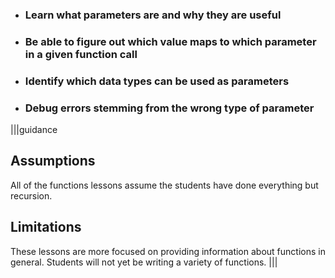 * ### Learn what parameters are and why they are useful
* ### Be able to figure out which value maps to which parameter in a given function call
* ### Identify which data types can be used as parameters
* ### Debug errors stemming from the wrong type of parameter

|||guidance
## Assumptions
All of the functions lessons assume the students have done everything but recursion. 

## Limitations
These lessons are more focused on providing information about functions in general. Students will not yet be writing a variety of functions.
|||
